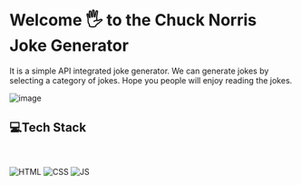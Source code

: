 # Welcome 🖐 to the Chuck Norris Joke Generator
It is a simple API integrated joke generator. We can generate jokes by selecting a category of jokes. Hope you people will enjoy reading the jokes.

![image](https://github.com/anmol957/web_dev_projects/assets/61040390/cb6f5786-ce1e-4301-b6fe-18f0dc835d92)



## 💻Tech Stack
<br>

![HTML](https://img.shields.io/badge/html5%20-%23E34F26.svg?&style=for-the-badge&logo=html5&logoColor=white)
![CSS](https://img.shields.io/badge/css3%20-%231572B6.svg?&style=for-the-badge&logo=css3&logoColor=white)
![JS](https://img.shields.io/badge/javascript%20-%23323330.svg?&style=for-the-badge&logo=javascript&logoColor=%23F7DF1E)

<br>

